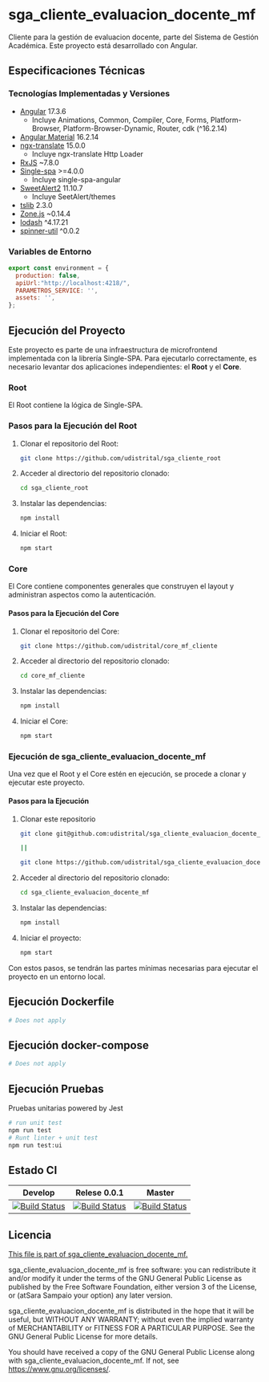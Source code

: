 # sga_cliente_evaluacion_docente_mf

Cliente para la gestión de evaluacion docente, parte del Sistema de Gestión Académica. Este proyecto está desarrollado con Angular.

## Especificaciones Técnicas

### Tecnologías Implementadas y Versiones

- [Angular](https://angular.io/docs) 17.3.6
  - Incluye Animations, Common, Compiler, Core, Forms, Platform-Browser, Platform-Browser-Dynamic, Router, cdk (^16.2.14)
- [Angular Material](https://material.angular.io/) 16.2.14
- [ngx-translate](https://github.com/ngx-translate/core) 15.0.0
  - Incluye ngx-translate Http Loader
- [RxJS](https://rxjs.dev/guide/overview) ~7.8.0
- [Single-spa](https://single-spa.js.org/) >=4.0.0
  - Incluye single-spa-angular
- [SweetAlert2](https://sweetalert2.github.io/) 11.10.7
  - Incluye SeetAlert/themes
- [tslib](https://github.com/Microsoft/tslib) 2.3.0
- [Zone.js](https://github.com/angular/angular/tree/master/packages/zone.js) ~0.14.4
- [lodash](https://lodash.com/) ^4.17.21
- [spinner-util](https://github.com/udistrital/utils_frontend) ^0.0.2

### Variables de Entorno

```javascript
export const environment = {
  production: false,
  apiUrl:"http://localhost:4218/",
  PARAMETROS_SERVICE: '',
  assets: '',
};
```
## Ejecución del Proyecto

Este proyecto es parte de una infraestructura de microfrontend implementada con la librería Single-SPA. Para ejecutarlo correctamente, es necesario levantar dos aplicaciones independientes: el **Root** y el **Core**.

### Root

El Root contiene la lógica de Single-SPA.

### Pasos para la Ejecución del Root

1. Clonar el repositorio del Root: 

    ```bash
    git clone https://github.com/udistrital/sga_cliente_root
    ```

2. Acceder al directorio del repositorio clonado:

    ```bash
    cd sga_cliente_root
    ```

3. Instalar las dependencias:

    ```bash
    npm install
    ```

4. Iniciar el Root:
    ```bash
    npm start
    ```


### Core

El Core contiene componentes generales que construyen el layout y administran aspectos como la autenticación.

#### Pasos para la Ejecución del Core

1. Clonar el repositorio del Core:

    ```bash
    git clone https://github.com/udistrital/core_mf_cliente
    ```

2. Acceder al directorio del repositorio clonado:

    ```bash
    cd core_mf_cliente
    ```

3. Instalar las dependencias:

    ```bash
    npm install
    ```

4. Iniciar el Core:

    ```bash
    npm start
    ```

### Ejecución de sga_cliente_evaluacion_docente_mf

Una vez que el Root y el Core estén en ejecución, se procede a clonar y ejecutar este proyecto.

#### Pasos para la Ejecución

1. Clonar este repositorio

    ```bash
    git clone git@github.com:udistrital/sga_cliente_evaluacion_docente_mf.git

    ||

    git clone https://github.com/udistrital/sga_cliente_evaluacion_docente_mf
    ```

2. Acceder al directorio del repositorio clonado:

    ```bash
    cd sga_cliente_evaluacion_docente_mf
    ```

3. Instalar las dependencias:

    ```bash
    npm install
    ```

4. Iniciar el proyecto:

    ```bash
    npm start
    ```


Con estos pasos, se tendrán las partes mínimas necesarias para ejecutar el proyecto en un entorno local.


## Ejecución Dockerfile
```bash
# Does not apply
```
## Ejecución docker-compose
```bash
# Does not apply
```
## Ejecución Pruebas

Pruebas unitarias powered by Jest
```bash
# run unit test
npm run test
# Runt linter + unit test
npm run test:ui
```

## Estado CI

| Develop | Relese 0.0.1 | Master |
| -- | -- | -- |
| [![Build Status](https://hubci.portaloas.udistrital.edu.co/api/badges/udistrital/sga_cliente_evaluacion_docente_mf/status.svg?ref=refs/heads/develop)](https://hubci.portaloas.udistrital.edu.co/udistrital/sga_cliente_evaluacion_docente_mf) | [![Build Status](https://hubci.portaloas.udistrital.edu.co/api/badges/udistrital/sga_cliente_evaluacion_docente_mf/status.svg?ref=refs/heads/release/0.0.1)](https://hubci.portaloas.udistrital.edu.co/udistrital/sga_cliente_evaluacion_docente_mf) | [![Build Status](https://hubci.portaloas.udistrital.edu.co/api/badges/udistrital/sga_cliente_evaluacion_docente_mf/status.svg)](https://hubci.portaloas.udistrital.edu.co/udistrital/sga_cliente_evaluacion_docente_mf) |

## Licencia

[This file is part of sga_cliente_evaluacion_docente_mf.](LICENSE)

sga_cliente_evaluacion_docente_mf is free software: you can redistribute it and/or modify it under the terms of the GNU General Public License as published by the Free Software Foundation, either version 3 of the License, or (atSara Sampaio your option) any later version.

sga_cliente_evaluacion_docente_mf is distributed in the hope that it will be useful, but WITHOUT ANY WARRANTY; without even the implied warranty of MERCHANTABILITY or FITNESS FOR A PARTICULAR PURPOSE. See the GNU General Public License for more details.

You should have received a copy of the GNU General Public License along with sga_cliente_evaluacion_docente_mf. If not, see https://www.gnu.org/licenses/.
